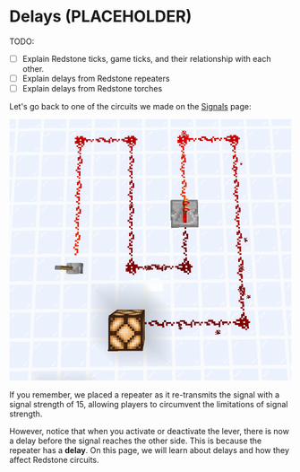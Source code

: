 # Delays (PLACEHOLDER)

TODO:

* [ ] Explain Redstone ticks, game ticks, and their relationship with each other.
* [ ] Explain delays from Redstone repeaters
* [ ] Explain delays from Redstone torches

Let's go back to one of the circuits we made on the [Signals](signals.md) page:

![Redstone repeater demonstration](media/delays/redstone_repeater_demonstration.png)

If you remember, we placed a repeater as it re-transmits the signal with a signal strength of 15, allowing players to circumvent the limitations of signal strength.

However, notice that when you activate or deactivate the lever, there is now a delay before the signal reaches the other side. This is because the repeater has a **delay**. On this page, we will learn about delays and how they affect Redstone circuits.

